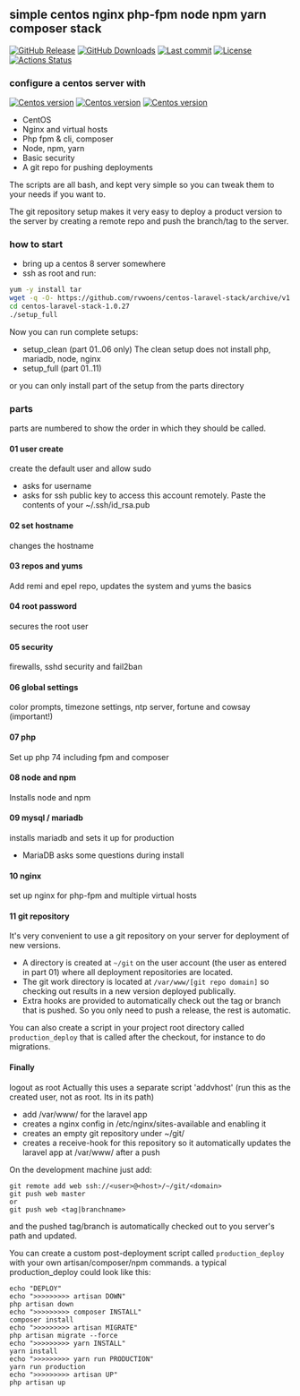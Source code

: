 ## simple centos nginx php-fpm node npm yarn composer stack
[![GitHub Release](https://img.shields.io/github/v/release/rvwoens/centos-laravel-stack.svg?style=flat)](https://github.com/rvwoens/centos-laravel-stack)
[![GitHub Downloads](https://img.shields.io/github/downloads/rvwoens/centos-laravel-stack/total?color=green)](https://github.com/rvwoens/centos-laravel-stack/releases/latest)
[![Last commit](https://img.shields.io/github/last-commit/rvwoens/centos-laravel-stack)](https://github.com/rvwoens/centos-laravel-stack)
[![License](https://poser.pugx.org/cosninix/cos/license)](https://github.com/rvwoens/centos-laravel-stack)
[![Actions Status](https://github.com/rvwoens/centos-laravel-stack/workflows/CI/badge.svg)](https://github.com/rvwoens/centos-laravel-stack/actions)

### configure a centos server with
[![Centos version](https://img.shields.io/badge/CentOS-8-blue)](https://github.com/rvwoens/centos-laravel-stack)
[![Centos version](https://img.shields.io/badge/PHP-7.4-blue)](https://github.com/rvwoens/centos-laravel-stack)
[![Centos version](https://img.shields.io/badge/Node-12-blue)](https://github.com/rvwoens/centos-laravel-stack)
* CentOS 
* Nginx and virtual hosts
* Php fpm & cli, composer  
* Node, npm, yarn
* Basic security 
* A git repo for pushing deployments 

The scripts are all bash, and kept very simple so you can tweak them to your needs if you want to.

The git repository setup makes it very easy to deploy a product version to the server by creating a remote repo and push the branch/tag to the server.  

### how to start

* bring up a centos 8 server somewhere
* ssh as root and run:

```bash
yum -y install tar
wget -q -O- https://github.com/rvwoens/centos-laravel-stack/archive/v1.0.27.tar.gz | tar -xz
cd centos-laravel-stack-1.0.27
./setup_full
```

Now you can run complete setups:

- setup_clean (part 01..06 only) The clean setup does not install php, mariadb, node, nginx
- setup_full (part 01..11)

or you can only install part of the setup from the parts directory

### parts

parts are numbered to show the order in which they should be called.

#### 01 user create
create the default user and allow sudo

* asks for username
* asks for ssh public key to access this account remotely. Paste the contents of your ~/.ssh/id_rsa.pub

#### 02 set hostname
changes the hostname

#### 03 repos and yums
Add remi and epel repo, updates the system and yums the basics

#### 04 root password
secures the root user

#### 05 security
firewalls, sshd security and fail2ban

#### 06 global settings
color prompts, timezone settings, ntp server, fortune and cowsay (important!)

#### 07 php
Set up php 74 including fpm and composer

#### 08 node and npm
Installs node and npm

#### 09 mysql / mariadb
installs mariadb and sets it up for production

* MariaDB asks some questions during install

#### 10 nginx
set up nginx for php-fpm and multiple virtual hosts

#### 11 git repository
It's very convenient to use a git repository on your server for deployment of new versions.
* A directory is created at ```~/git``` on the user account (the user as entered in part 01) where all deployment repositories are located.
* The git work directory is located at ```/var/www/[git repo domain]``` so checking out results in a new version deployed publically.
* Extra hooks are provided to automatically check out the tag or branch that is pushed. So you only need to push a release, the rest is automatic.

You can also create a script in your project root directory called ```production_deploy``` that is called after the checkout, for instance to do migrations.

#### Finally
logout as root
Actually this uses a separate script 'addvhost' (run this as the created user, not as root. Its in its path)
- add /var/www/<domain> for the laravel app
- creates a nginx config in /etc/nginx/sites-available and enabling it
- creates an empty git repository under ~/git/<domain>
- creates a receive-hook for this repository so it automatically updates the laravel app at /var/www/<domain> after a push

On the development machine just add:
```
git remote add web ssh://<user>@<host>/~/git/<domain>
git push web master
or
git push web <tag|branchname>
```
and the pushed tag/branch is automatically checked out to you server's path and
updated. 

You can create a custom post-deployment script called ```production_deploy``` with your own artisan/composer/npm commands.
a typical production_deploy could look like this:
```
echo "DEPLOY"
echo ">>>>>>>>> artisan DOWN"
php artisan down
echo ">>>>>>>>> composer INSTALL"
composer install
echo ">>>>>>>>> artisan MIGRATE"
php artisan migrate --force
echo ">>>>>>>>> yarn INSTALL"
yarn install
echo ">>>>>>>>> yarn run PRODUCTION"
yarn run production
echo ">>>>>>>>> artisan UP"
php artisan up
```







 
